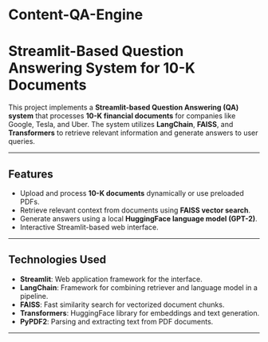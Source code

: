 # Content-QA-Engine
# Streamlit-Based Question Answering System for 10-K Documents

This project implements a **Streamlit-based Question Answering (QA) system** that processes **10-K financial documents** for companies like Google, Tesla, and Uber. The system utilizes **LangChain**, **FAISS**, and **Transformers** to retrieve relevant information and generate answers to user queries.

---

## **Features**

- Upload and process **10-K documents** dynamically or use preloaded PDFs.
- Retrieve relevant context from documents using **FAISS vector search**.
- Generate answers using a local **HuggingFace language model (GPT-2)**.
- Interactive Streamlit-based web interface.

---

## **Technologies Used**

- **Streamlit**: Web application framework for the interface.
- **LangChain**: Framework for combining retriever and language model in a pipeline.
- **FAISS**: Fast similarity search for vectorized document chunks.
- **Transformers**: HuggingFace library for embeddings and text generation.
- **PyPDF2**: Parsing and extracting text from PDF documents.

---


